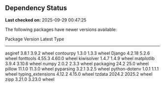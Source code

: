 ## Dependency Status

**Last checked on:** 2025-09-29 00:47:25

The following packages have newer versions available:

Package           Version Latest Type
----------------- ------- ------ -----
asgiref           3.8.1   3.9.2  wheel
contourpy         1.3.0   1.3.3  wheel
Django            4.2.18  5.2.6  wheel
fonttools         4.55.3  4.60.0 wheel
kiwisolver        1.4.7   1.4.9  wheel
matplotlib        3.9.4   3.10.6 wheel
numpy             2.0.2   2.3.3  wheel
packaging         24.2    25.0   wheel
pillow            11.1.0  11.3.0 wheel
pyparsing         3.2.1   3.2.5  wheel
python-dotenv     1.0.1   1.1.1  wheel
typing_extensions 4.12.2  4.15.0 wheel
tzdata            2024.2  2025.2 wheel
zipp              3.21.0  3.23.0 wheel
